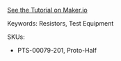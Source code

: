 [See the Tutorial on Maker.io](https://www.digikey.ca/en/maker/projects/adjustable-resistive-load-for-5-vdc-1000-ma-applications/5b5ba9bbc26843bbb2b1086b85d8b843)

Keywords: Resistors, Test Equipment

SKUs:
 - PTS-00079-201, Proto-Half